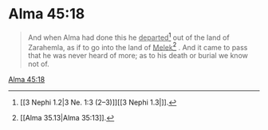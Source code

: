# Alma 45:18

> And when Alma had done this he <u>departed</u>[^a] out of the land of Zarahemla, as if to go into the land of <u>Melek</u>[^b] . And it came to pass that he was never heard of more; as to his death or burial we know not of.

[Alma 45:18](https://www.churchofjesuschrist.org/study/scriptures/bofm/alma/45?lang=eng&id=p18#p18)


[^a]: [[3 Nephi 1.2|3 Ne. 1:3 (2–3)]][[3 Nephi 1.3|]].  
[^b]: [[Alma 35.13|Alma 35:13]].  
